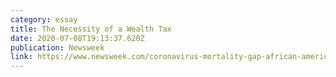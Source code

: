 ```yaml
---
category: essay
title: The Necessity of a Wealth Tax
date: 2020-07-08T19:13:37.620Z
publication: Newsweek
link: https://www.newsweek.com/coronavirus-mortality-gap-african-american-whites-1507910
---
```

